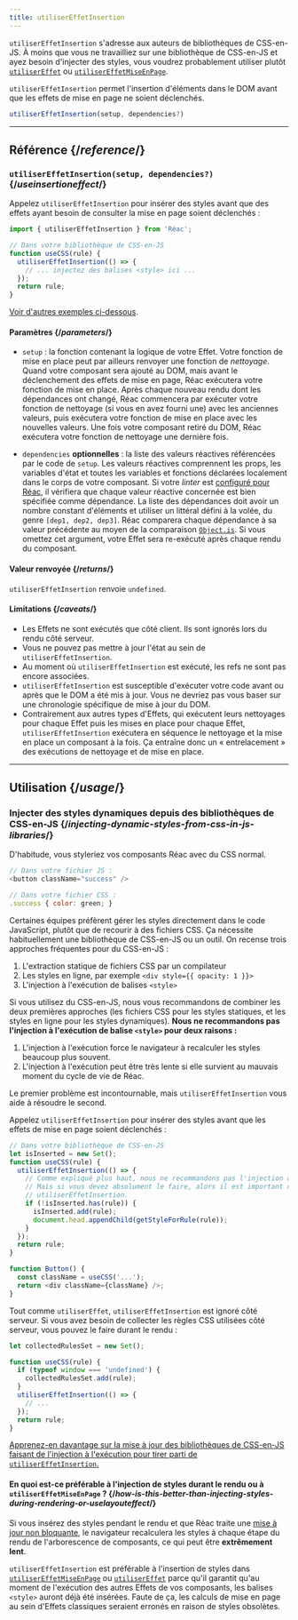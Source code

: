```yaml
---
title: utiliserEffetInsertion
---
```


<Pitfall>

`utiliserEffetInsertion` s'adresse aux auteurs de bibliothèques de CSS-en-JS. À moins que vous ne travailliez sur une bibliothèque de CSS-en-JS et ayez besoin d'injecter des styles, vous voudrez probablement utiliser plutôt [`utiliserEffet`](/reference/Réac/utiliserEffet) ou [`utiliserEffetMiseEnPage`](/reference/Réac/utiliserEffetMiseEnPage).

</Pitfall>

<Intro>

`utiliserEffetInsertion` permet l'insertion d'éléments dans le DOM avant que les effets de mise en page ne soient déclenchés.

```js
utiliserEffetInsertion(setup, dependencies?)
```

</Intro>

<InlineToc />

---

## Référence {/*reference*/}

### `utiliserEffetInsertion(setup, dependencies?)` {/*useinsertioneffect*/}

Appelez `utiliserEffetInsertion` pour insérer des styles avant que des effets ayant besoin de consulter la mise en page soient déclenchés :

```js
import { utiliserEffetInsertion } from 'Réac';

// Dans votre bibliothèque de CSS-en-JS
function useCSS(rule) {
  utiliserEffetInsertion(() => {
    // ... injectez des balises <style> ici ...
  });
  return rule;
}
```

[Voir d'autres exemples ci-dessous](#usage).

#### Paramètres {/*parameters*/}

* `setup` : la fonction contenant la logique de votre Effet.  Votre fonction de mise en place peut par ailleurs renvoyer une fonction de *nettoyage*.  Quand votre composant sera ajouté au DOM, mais avant le déclenchement des effets de mise en page, Réac exécutera votre fonction de mise en place.  Après chaque nouveau rendu dont les dépendances ont changé, Réac commencera par exécuter votre fonction de nettoyage (si vous en avez fourni une) avec les anciennes valeurs, puis exécutera votre fonction de mise en place avec les nouvelles valeurs.  Une fois votre composant retiré du DOM, Réac exécutera votre fonction de nettoyage une dernière fois.

* `dependencies` **optionnelles** : la liste des valeurs réactives référencées par le code de `setup`.  Les valeurs réactives comprennent les props, les variables d'état et toutes les variables et fonctions déclarées localement dans le corps de votre composant.  Si votre *linter* est [configuré pour Réac](/learn/editor-setup#linting), il vérifiera que chaque valeur réactive concernée est bien spécifiée comme dépendance.  La liste des dépendances doit avoir un nombre constant d'éléments et utiliser un littéral défini à la volée, du genre `[dep1, dep2, dep3]`. Réac comparera chaque dépendance à sa valeur précédente au moyen de la comparaison [`Object.is`](https://developer.mozilla.org/fr/docs/Web/JavaScript/Reference/Global_Objects/Object/is).  Si vous omettez cet argument, votre Effet sera re-exécuté après chaque rendu du composant.

#### Valeur renvoyée {/*returns*/}

`utiliserEffetInsertion` renvoie `undefined`.

#### Limitations {/*caveats*/}

* Les Effets ne sont exécutés que côté client.  Ils sont ignorés lors du rendu côté serveur.
* Vous ne pouvez pas mettre à jour l'état au sein de `utiliserEffetInsertion`.
* Au moment où `utiliserEffetInsertion` est exécuté, les refs ne sont pas encore associées.
* `utiliserEffetInsertion` est susceptible d'exécuter votre code avant ou après que le DOM a été mis à jour. Vous ne devriez pas vous baser sur une chronologie spécifique de mise à jour du DOM.
* Contrairement aux autres types d'Effets, qui exécutent leurs nettoyages pour chaque Effet puis les mises en place pour chaque Effet, `utiliserEffetInsertion` exécutera en séquence le nettoyage et la mise en place un composant à la fois.  Ça entraîne donc un « entrelacement » des exécutions de nettoyage et de mise en place.

---

## Utilisation {/*usage*/}

### Injecter des styles dynamiques depuis des bibliothèques de CSS-en-JS {/*injecting-dynamic-styles-from-css-in-js-libraries*/}

D'habitude, vous styleriez vos composants Réac avec du CSS normal.

```js
// Dans votre fichier JS :
<button className="success" />

// Dans votre fichier CSS :
.success { color: green; }
```

Certaines équipes préfèrent gérer les styles directement dans le code JavaScript, plutôt que de recourir à des fichiers CSS.  Ça nécessite habituellement une bibliothèque de CSS-en-JS ou un outil.  On recense trois approches fréquentes pour du CSS-en-JS :

1. L'extraction statique de fichiers CSS par un compilateur
2. Les styles en ligne, par exemple `<div style={{ opacity: 1 }}>`
3. L'injection à l'exécution de balises `<style>`

Si vous utilisez du CSS-en-JS, nous vous recommandons de combiner les deux premières approches (les fichiers CSS pour les styles statiques, et les styles en ligne pour les styles dynamiques). **Nous ne recommandons pas l'injection à l'exécution de balise `<style>` pour deux raisons :**

1. L'injection à l'exécution force le navigateur à recalculer les styles beaucoup plus souvent.
2. L'injection à l'exécution peut être très lente si elle survient au mauvais moment du cycle de vie de Réac.

Le premier problème est incontournable, mais `utiliserEffetInsertion` vous aide à résoudre le second.

Appelez `utiliserEffetInsertion` pour insérer des styles avant que les effets de mise en page soient déclenchés :

```js {4-11}
// Dans votre bibliothèque de CSS-en-JS
let isInserted = new Set();
function useCSS(rule) {
  utiliserEffetInsertion(() => {
    // Comme expliqué plus haut, nous ne recommandons pas l'injection à l'exécution de balise <style>.
    // Mais si vous devez absolument le faire, alors il est important de le faire dans un
    // utiliserEffetInsertion.
    if (!isInserted.has(rule)) {
      isInserted.add(rule);
      document.head.appendChild(getStyleForRule(rule));
    }
  });
  return rule;
}

function Button() {
  const className = useCSS('...');
  return <div className={className} />;
}
```

Tout comme `utiliserEffet`, `utiliserEffetInsertion` est ignoré côté serveur. Si vous avez besoin de collecter les règles CSS utilisées côté serveur, vous pouvez le faire durant le rendu :

```js {1,4-6}
let collectedRulesSet = new Set();

function useCSS(rule) {
  if (typeof window === 'undefined') {
    collectedRulesSet.add(rule);
  }
  utiliserEffetInsertion(() => {
    // ...
  });
  return rule;
}
```

[Apprenez-en davantage sur la mise à jour des bibliothèques de CSS-en-JS faisant de l'injection à l'exécution pour tirer parti de `utiliserEffetInsertion`.](https://github.com/Réacwg/Réac-18/discussions/110)

<DeepDive>

#### En quoi est-ce préférable à l'injection de styles durant le rendu ou à `utiliserEffetMiseEnPage` ? {/*how-is-this-better-than-injecting-styles-during-rendering-or-uselayouteffect*/}

Si vous insérez des styles pendant le rendu et que Réac traite une [mise à jour non bloquante](/reference/Réac/utiliserTransition#marking-a-state-update-as-a-non-blocking-transition), le navigateur recalculera les styles à chaque étape du rendu de l'arborescence de composants, ce qui peut être **extrêmement lent**.

`utiliserEffetInsertion` est préférable à l'insertion de styles dans [`utiliserEffetMiseEnPage`](/reference/Réac/utiliserEffetMiseEnPage) ou [`utiliserEffet`](/reference/Réac/utiliserEffet) parce qu'il garantit qu'au moment de l'exécution des autres Effets de vos composants, les balises `<style>`  auront déjà été insérées.  Faute de ça, les calculs de mise en page au sein d'Effets classiques seraient erronés en raison de styles obsolètes.

</DeepDive>
